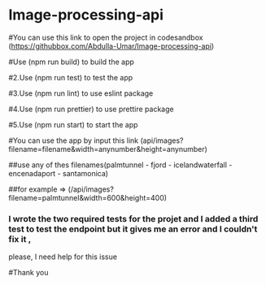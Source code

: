 # Image-processing-api

#You can use this link to open the project in codesandbox (https://githubbox.com/Abdulla-Umar/Image-processing-api)

#Use (npm run build) to build the app

#2.Use (npm run test) to test the app

#3.Use (npm run lint) to use eslint package

#4.Use (npm run prettier) to use prettire package

#5.Use (npm run start) to start the app

#You can use the app by input this link (api/images?filename=filename&width=anynumber&height=anynumber)

##use any of thes filenames(palmtunnel - fjord - icelandwaterfall - encenadaport - santamonica)

##for example => (/api/images?filename=palmtunnel&width=600&height=400)


  
### I wrote the two required tests for the projet and I added a third test to test the endpoint but it gives me an error and I couldn't fix it ,
please, I need help for this issue
  
#Thank you 
